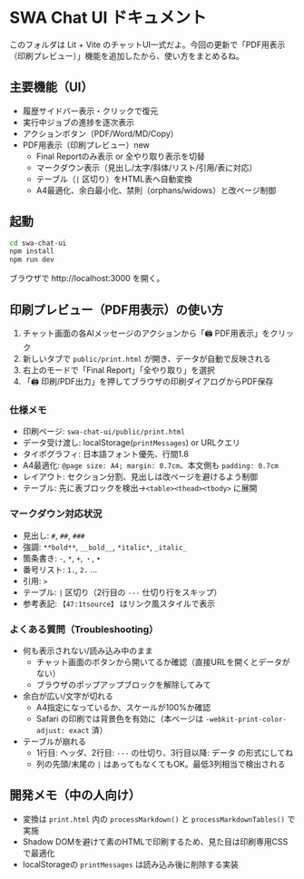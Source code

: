 # SWA Chat UI ドキュメント

このフォルダは Lit + Vite のチャットUI一式だよ。今回の更新で「PDF用表示（印刷プレビュー）」機能を追加したから、使い方をまとめるね。

## 主要機能（UI）

- 履歴サイドバー表示・クリックで復元
- 実行中ジョブの進捗を逐次表示
- アクションボタン（PDF/Word/MD/Copy）
- PDF用表示（印刷プレビュー）new
	- Final Reportのみ表示 or 全やり取り表示を切替
	- マークダウン表示（見出し/太字/斜体/リスト/引用/表に対応）
	- テーブル（`|` 区切り）をHTML表へ自動変換
	- A4最適化、余白最小化、禁則（orphans/widows）と改ページ制御

## 起動

```zsh
cd swa-chat-ui
npm install
npm run dev
```

ブラウザで http://localhost:3000 を開く。

## 印刷プレビュー（PDF用表示）の使い方

1) チャット画面の各AIメッセージのアクションから「🖨️ PDF用表示」をクリック
2) 新しいタブで `public/print.html` が開き、データが自動で反映される
3) 右上のモードで「Final Report」「全やり取り」を選択
4) 「🖨️ 印刷/PDF出力」を押してブラウザの印刷ダイアログからPDF保存

### 仕様メモ

- 印刷ページ: `swa-chat-ui/public/print.html`
- データ受け渡し: localStorage(`printMessages`) or URLクエリ
- タイポグラフィ: 日本語フォント優先、行間1.8
- A4最適化: `@page size: A4; margin: 0.7cm`、本文側も `padding: 0.7cm`
- レイアウト: セクション分割、見出しは改ページを避けるよう制御
- テーブル: 先に表ブロックを検出→`<table><thead><tbody>` に展開

### マークダウン対応状況

- 見出し: `#`, `##`, `###`
- 強調: `**bold**`, `__bold__`, `*italic*`, `_italic_`
- 箇条書き: `-`, `*`, `+`, `・`, `•`
- 番号リスト: `1.`, `2.` ...
- 引用: `>`
- テーブル: `|` 区切り（2行目の `---` 仕切り行をスキップ）
- 参考表記: `【47:1†source】` はリンク風スタイルで表示

### よくある質問（Troubleshooting）

- 何も表示されない/読み込み中のまま
	- チャット画面のボタンから開いてるか確認（直接URLを開くとデータがない）
	- ブラウザのポップアップブロックを解除してみて
- 余白が広い/文字が切れる
	- A4指定になっているか、スケールが100%か確認
	- Safari の印刷では背景色を有効に（本ページは `-webkit-print-color-adjust: exact` 済）
- テーブルが崩れる
	- 1行目: ヘッダ、2行目: `---` の仕切り、3行目以降: データ の形式にしてね
	- 列の先頭/末尾の `|` はあってもなくてもOK。最低3列相当で検出される

## 開発メモ（中の人向け）

- 変換は `print.html` 内の `processMarkdown()` と `processMarkdownTables()` で実施
- Shadow DOMを避けて素のHTMLで印刷するため、見た目は印刷専用CSSで最適化
- localStorageの `printMessages` は読み込み後に削除する実装

